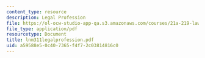 ```yaml
---
content_type: resource
description: Legal Profession
file: https://ol-ocw-studio-app-qa.s3.amazonaws.com/courses/21a-219-law-and-society-spring-2003/a59588e50c407365f4f72c03814816c0_lnm311legalprofession.pdf
file_type: application/pdf
resourcetype: Document
title: lnm311legalprofession.pdf
uid: a59588e5-0c40-7365-f4f7-2c03814816c0
---
```

